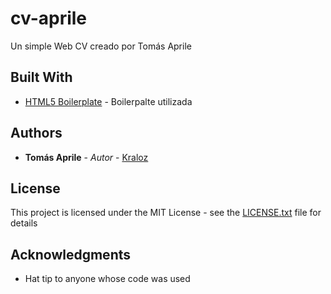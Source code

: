 # cv-aprile

Un simple Web CV creado por Tomás Aprile

## Built With

* [HTML5 Boilerplate](https://html5boilerplate.com/) - Boilerpalte utilizada

## Authors

* **Tomás Aprile** - *Autor* - [Kraloz](https://github.com/Kraloz)

## License

This project is licensed under the MIT License - see the [LICENSE.txt](LICENSE.txt) file for details

## Acknowledgments

* Hat tip to anyone whose code was used
